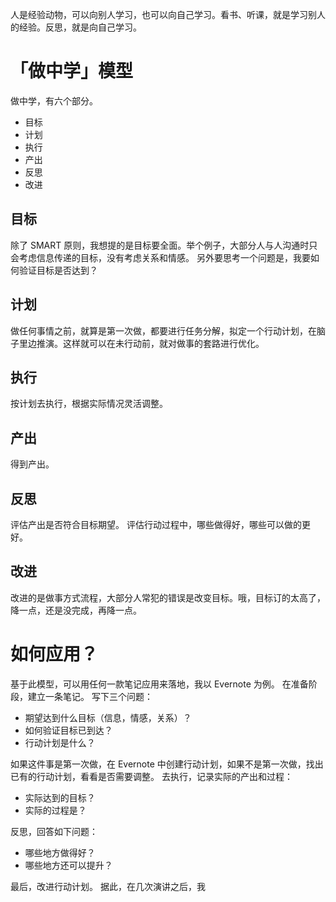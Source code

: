人是经验动物，可以向别人学习，也可以向自己学习。看书、听课，就是学习别人的经验。反思，就是向自己学习。

# 「做中学」模型
做中学，有六个部分。
* 目标
* 计划
* 执行
* 产出
* 反思
* 改进

## 目标
除了 SMART 原则，我想提的是目标要全面。举个例子，大部分人与人沟通时只会考虑信息传递的目标，没有考虑关系和情感。
另外要思考一个问题是，我要如何验证目标是否达到？

## 计划
做任何事情之前，就算是第一次做，都要进行任务分解，拟定一个行动计划，在脑子里边推演。这样就可以在未行动前，就对做事的套路进行优化。

## 执行
按计划去执行，根据实际情况灵活调整。

## 产出
得到产出。

## 反思
评估产出是否符合目标期望。
评估行动过程中，哪些做得好，哪些可以做的更好。

## 改进
改进的是做事方式流程，大部分人常犯的错误是改变目标。哦，目标订的太高了，降一点，还是没完成，再降一点。

# 如何应用？
基于此模型，可以用任何一款笔记应用来落地，我以 Evernote 为例。
在准备阶段，建立一条笔记。
写下三个问题：
* 期望达到什么目标（信息，情感，关系）？
* 如何验证目标已到达？
* 行动计划是什么？

如果这件事是第一次做，在 Evernote 中创建行动计划，如果不是第一次做，找出已有的行动计划，看看是否需要调整。
去执行，记录实际的产出和过程：
* 实际达到的目标？
* 实际的过程是？

反思，回答如下问题：
* 哪些地方做得好？
* 哪些地方还可以提升？

最后，改进行动计划。
据此，在几次演讲之后，我



